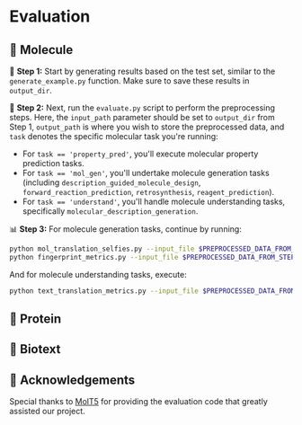 # Evaluation

## 🔬 Molecule

🚀 **Step 1:** Start by generating results based on the test set, similar to the `generate_example.py` function. Make sure to save these results in `output_dir`.

🔨 **Step 2:** Next, run the `evaluate.py` script to perform the preprocessing steps. Here, the `input_path` parameter should be set to `output_dir` from Step 1, `output_path` is where you wish to store the preprocessed data, and `task` denotes the specific molecular task you're running:
- For `task == 'property_pred'`, you'll execute molecular property prediction tasks.
- For `task == 'mol_gen'`, you'll undertake molecule generation tasks (including `description_guided_molecule_design`, `forward_reaction_prediction`, `retrosynthesis`, `reagent_prediction`).
- For `task == 'understand'`, you'll handle molecule understanding tasks, specifically `molecular_description_generation`.

📊 **Step 3:** For molecule generation tasks, continue by running:
```bash
python mol_translation_selfies.py --input_file $PREPROCESSED_DATA_FROM_STEP2$
python fingerprint_metrics.py --input_file $PREPROCESSED_DATA_FROM_STEP2$
```
And for molecule understanding tasks, execute:
```bash
python text_translation_metrics.py --input_file $PREPROCESSED_DATA_FROM_STEP2$
```



## 🧬 Protein


## 🥼 Biotext






## 🌟 Acknowledgements

Special thanks to [MolT5](https://github.com/blender-nlp/MolT5) for providing the evaluation code that greatly assisted our project.
